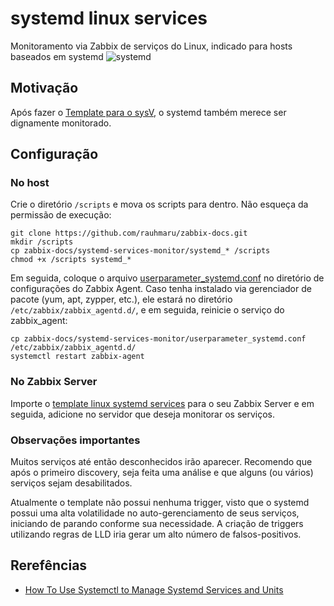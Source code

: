# systemd linux services
Monitoramento via Zabbix de serviços do Linux, indicado para hosts baseados em systemd
![systemd](zabbix_systemd.png)

## Motivação
Após fazer o [Template para o sysV](https://github.com/rauhmaru/sysv_services_monitor), o systemd também merece ser dignamente monitorado.

## Configuração
### No host
Crie o diretório `/scripts` e mova os scripts para dentro. Não esqueça da permissão de execução:

```shell
git clone https://github.com/rauhmaru/zabbix-docs.git
mkdir /scripts
cp zabbix-docs/systemd-services-monitor/systemd_* /scripts
chmod +x /scripts systemd_*
```

Em seguida, coloque o arquivo [userparameter_systemd.conf](./userparameter_systemd.conf) no diretório de configurações do Zabbix Agent. Caso tenha instalado via gerenciador de pacote (yum, apt, zypper, etc.), ele estará no diretório `/etc/zabbix/zabbix_agentd.d/`, e em seguida, reinicie o serviço do zabbix_agent:

```shell
cp zabbix-docs/systemd-services-monitor/userparameter_systemd.conf /etc/zabbix/zabbix_agentd.d/
systemctl restart zabbix-agent
```

### No Zabbix Server
Importe o [template linux systemd services](./template_linux_systemd_services.xml) para o seu Zabbix Server e em seguida, adicione no servidor que deseja monitorar os serviços.


### Observações importantes
Muitos serviços até então desconhecidos irão aparecer. Recomendo que após o primeiro discovery, seja feita uma análise e que alguns (ou vários) serviços sejam desabilitados.

Atualmente o template não possui nenhuma trigger, visto que o systemd possui uma alta volatilidade no auto-gerenciamento de seus serviços, iniciando de parando conforme sua necessidade. A criação de triggers utilizando regras de LLD iria gerar um alto número de falsos-positivos.

## Rerefências
* [How To Use Systemctl to Manage Systemd Services and Units
](https://www.digitalocean.com/community/tutorials/how-to-use-systemctl-to-manage-systemd-services-and-units)
